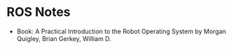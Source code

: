 # ROS Notes
* Book: A Practical Introduction to the Robot Operating System by Morgan Quigley, Brian Gerkey, William D.  
